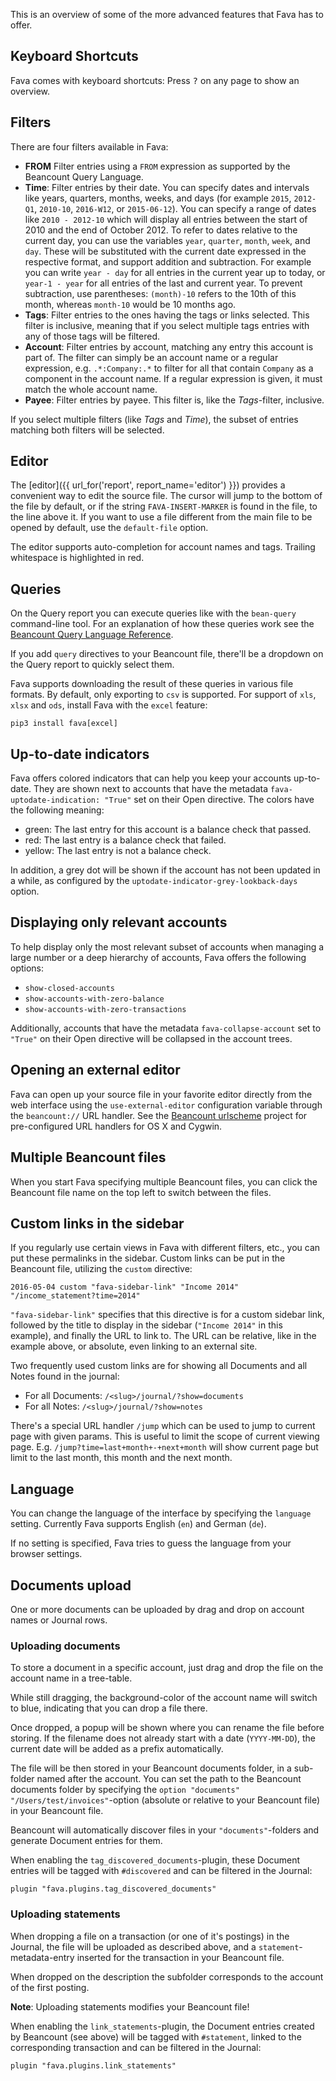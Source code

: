 This is an overview of some of the more advanced features that Fava has to
offer.

## Keyboard Shortcuts

Fava comes with keyboard shortcuts: Press <kbd>?</kbd> on any page to show an
overview.

## Filters

There are four filters available in Fava:

- **FROM** Filter entries using a `FROM` expression as supported by the
  Beancount Query Language.
- **Time**: Filter entries by their date. You can specify dates and intervals
  like years, quarters, months, weeks, and days (for example `2015`, `2012-Q1`,
  `2010-10`, `2016-W12`, or `2015-06-12`). You can specify a range of dates like
  `2010 - 2012-10` which will display all entries between the start of 2010 and
  the end of October 2012.
  To refer to dates relative to the current day, you can use the variables
  `year`, `quarter`, `month`, `week`, and `day`. These will be substituted with
  the current date expressed in the respective format, and support addition and
  subtraction. For example you can write `year - day` for all entries in the
  current year up to today, or `year-1 - year` for all entries of the last and
  current year. To prevent subtraction, use parentheses: `(month)-10` refers to
  the 10th of this month, whereas `month-10` would be 10 months ago.
- **Tags**: Filter entries to the ones having the tags or links selected. This
  filter is inclusive, meaning that if you select multiple tags entries with
  any of those tags will be filtered.
- **Account**: Filter entries by account, matching any entry this account is
  part of. The filter can simply be an account name or a regular expression,
  e.g. `.*:Company:.*` to filter for all that contain `Company` as a component
  in the account name. If a regular expression is given, it must match the whole
  account name.
- **Payee**: Filter entries by payee. This filter is, like the *Tags*-filter,
  inclusive.

If you select multiple filters (like *Tags* and *Time*), the subset of entries
matching both filters will be selected.

## Editor

The [editor]({{ url_for('report', report_name='editor') }}) provides a
convenient way to edit the source file. The cursor will jump to the bottom of
the file by default, or if the string `FAVA-INSERT-MARKER` is found in the
file, to the line above it. If you want to use a file different from the main
file to be opened by default, use the `default-file` option.

The editor supports auto-completion for account names and tags. Trailing
whitespace is highlighted in red.

## Queries

On the Query report you can execute queries like with the `bean-query`
command-line tool. For an explanation of how these queries work see
the [Beancount Query Language Reference](http://furius.ca/beancount/doc/query).

If you add `query` directives to your Beancount file, there'll be a dropdown on
the Query report to quickly select them.

Fava supports downloading the result of these queries in various file formats.
By default, only exporting to `csv` is supported. For support of `xls`, `xlsx`
and `ods`, install Fava with the `excel` feature:

    pip3 install fava[excel]

## Up-to-date indicators

Fava offers colored indicators that can help you keep your accounts up-to-date.
They are shown next to accounts that have the metadata
`fava-uptodate-indication: "True"` set on their Open directive.  The colors
have the following meaning:

- green: The last entry for this account is a balance check that passed.
- red: The last entry is a balance check that failed.
- yellow: The last entry is not a balance check.

In addition, a grey dot will be shown if the account has not been updated in a
while, as configured by the `uptodate-indicator-grey-lookback-days` option.

## Displaying only relevant accounts

To help display only the most relevant subset of accounts when managing a large
number or a deep hierarchy of accounts, Fava offers the following options:

- `show-closed-accounts`
- `show-accounts-with-zero-balance`
- `show-accounts-with-zero-transactions`

Additionally, accounts that have the metadata `fava-collapse-account` set to
`"True"` on their Open directive will be collapsed in the account trees.

## Opening an external editor

Fava can open up your source file in your favorite editor directly from the web
interface using the `use-external-editor` configuration variable through the
`beancount://` URL handler. See the [Beancount
urlscheme](https://github.com/aumayr/beancount_urlscheme) project for
pre-configured URL handlers for OS X and Cygwin.

## Multiple Beancount files

When you start Fava specifying multiple Beancount files, you can click the
Beancount file name on the top left to switch between the files.

## Custom links in the sidebar

If you regularly use certain views in Fava with different filters, etc., you can
put these permalinks in the sidebar. Custom links can be put in the Beancount
file, utilizing the `custom` directive:

    2016-05-04 custom "fava-sidebar-link" "Income 2014" "/income_statement?time=2014"

`"fava-sidebar-link"` specifies that this directive is for a custom sidebar
link, followed by the title to display in the sidebar (`"Income 2014"` in this
example), and finally the URL to link to. The URL can be relative, like in the
example above, or absolute, even linking to an external site.

Two frequently used custom links are for showing all Documents and all Notes
found in the journal:

- For all Documents: `/<slug>/journal/?show=documents`
- For all Notes: `/<slug>/journal/?show=notes`

There's a special URL handler `/jump` which can be used to jump to current page
with given params. This is useful to limit the scope of current viewing page.
E.g. `/jump?time=last+month+-+next+month` will show current page but limit to
the last month, this month and the next month.

## Language

You can change the language of the interface by specifying the `language`
setting. Currently Fava supports English (`en`) and German (`de`).

If no setting is specified, Fava tries to guess the language from your browser
settings.

## Documents upload

One or more documents can be uploaded by drag and drop on account names or
Journal rows.

### Uploading documents

To store a document in a specific account, just drag and drop the file on the
account name in a tree-table.

While still dragging, the background-color of the account name will switch to
blue, indicating that you can drop a file there.

Once dropped, a popup will be shown where you can rename the file before
storing. If the filename does not already start with a date (`YYYY-MM-DD`), the
current date will be added as a prefix automatically.

The file will be then stored in your Beancount documents folder, in a sub-folder
named after the account. You can set the path to the Beancount documents folder
by specifying the `option "documents" "/Users/test/invoices"`-option (absolute
or relative to your Beancount file) in your Beancount file.

Beancount will automatically discover files in your `"documents"`-folders and
generate Document entries for them.

When enabling the `tag_discovered_documents`-plugin, these Document entries will
be tagged with `#discovered` and can be filtered in the Journal:

    plugin "fava.plugins.tag_discovered_documents"

### Uploading statements

When dropping a file on a transaction (or one of it's postings) in the Journal,
the file will be uploaded as described above, and a `statement`-metadata-entry
inserted for the transaction in your Beancount file.

When dropped on the description the subfolder corresponds to the account of the
first posting.

**Note**: Uploading statements modifies your Beancount file!

When enabling the `link_statements`-plugin, the Document entries created by
Beancount (see above) will be tagged with `#statement`, linked to the
corresponding transaction and can be filtered in the Journal:

    plugin "fava.plugins.link_statements"
